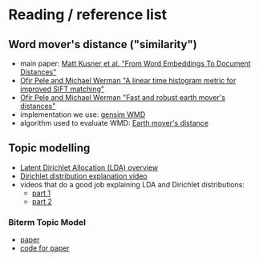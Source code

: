 # Reading / reference list

## Word mover's distance ("similarity")

- main paper: [Matt Kusner et al. "From Word Embeddings To Document Distances"](http://proceedings.mlr.press/v37/kusnerb15.pdf)
- [Ofir Pele and Michael Werman "A linear time histogram metric for improved SIFT matching"](http://www.cs.huji.ac.il/~werman/Papers/ECCV2008.pdf)
- [Ofir Pele and Michael Werman "Fast and robust earth mover's distances"](https://ieeexplore.ieee.org/document/5459199/)
- implementation we use: [gensim WMD](https://radimrehurek.com/gensim/auto_examples/tutorials/run_wmd.html#computing-the-word-mover-s-distance)
- algorithm used to evaluate WMD: [Earth mover's distance](https://en.wikipedia.org/wiki/Earth_mover%27s_distance)

## Topic modelling

- [Latent Dirichlet Allocation (LDA) overview](https://highdemandskills.com/topic-modeling-intuitive/)
- [Dirichlet distribution explanation video](https://www.youtube.com/watch?v=gWgsKyEjclw)
- videos that do a good job explaining LDA and Dirichlet distributions:
    - [part 1](https://www.youtube.com/watch?v=T05t-SqKArY)
    - [part 2](https://www.youtube.com/watch?v=BaM1uiCpj_E)

### Biterm Topic Model

- [paper](https://github.com/xiaohuiyan/xiaohuiyan.github.io/blob/master/paper/BTM-WWW13.pdf)
- [code for paper](https://github.com/xiaohuiyan/BTM)

